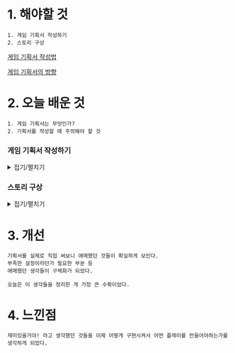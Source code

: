 # 1. 해야할 것
```
1. 게임 기획서 작성하기
2. 스토리 구상
```
[게임 기획서 작성법](https://dadidadi.tistory.com/3)

[게임 기획서의 방향](https://www.slideshare.net/iyooha/20101002-53482961)

# 2. 오늘 배운 것
```
1. 게임 기획서는 무엇인가?
2. 기획서를 작성할 때 주의해야 할 것
```
### 게임 기획서 작성하기
<details>
<summary>접기/펼치기</summary>

![image](https://github.com/JM94Ent/TIL-WIL/assets/143363550/fded1875-1da8-41ab-8af5-6aac3f7483ea)
```
게임 기획서를 다음과 같이 정리했다.

1. 게임 제목
  게임을 상징적으로 잘 설명할 수 있는 제목을 함축적으로 작성
2. 기획의도
  해당 게임을 왜 기획하게 되었는지에 대한 내용을 기재한다. 게임 제작 동기와 타당성을 부여
3. 콘셉트
  게임이 전달하고자 하는 개념을 한 줄로 요약한다. 소비자들에게 게임을 각인 시키는 효과로 추후 마케팅 도구로 이용
4. 주요 플랫폼
  게임을 플레이하기 위해 갖추어야 할 시스템과 최소, 권장 사양을 기재한다.
5. 이용 대상자
  게임을 주로 이용할 타깃 사용자층을 기재
6. 게임 특징
  타 게임과 확연히 드러나는 차이점을 설명할 수 있어야 한다.
7. 세계관 및 줄거리 설정
  초기 기획 단계에서 필수 요소는 아니지만 스토리가 주 컨텐츠인 게임은 간단한 설정을 기재해주는 것이 좋다.
8. 캐릭터 및 배경
  게임에 등장하는 핵심 캐릭터에 대해 간략하게 설정한다.
9. 기본 구성
  게임의 기본적인 룰, 조작방법, 기본화면 구성 등에 대해 기재한다.
10. 콘텐츠 구성
  콘텐츠의 전체 흐름을 기재한 순환구조도, 콘텐츠의 종류에 대해 기재한다.
```
</details>

### 스토리 구상
<details>
<summary>접기/펼치기</summary>

```
1. 주인공 스토리
2. 게임 스토리
위를 쓰기위해 현실에 있었던 연쇄살인마들을 공부했다.

스테이지는 아래로 가는 연출을 한다.
기억 속 심연의 자신을 찾으러 가는 길.
```
[한니발 렉터](https://namu.wiki/w/%ED%95%9C%EB%8B%88%EB%B0%9C%20%EB%A0%89%ED%84%B0)

[예술 분과로서의 살인](http://www.workroompress.kr/books/on-murder-considered-as-one-of-the-fine-arts)

[리그오브레전드: 카다 진 이야기](https://namu.wiki/w/%EC%A7%84(%EB%A6%AC%EA%B7%B8%20%EC%98%A4%EB%B8%8C%20%EB%A0%88%EC%A0%84%EB%93%9C)/%EB%B0%B0%EA%B2%BD)

[연쇄 살인마 목록](https://namu.wiki/w/%EC%97%B0%EC%87%84%EC%82%B4%EC%9D%B8%EB%B2%94?from=%EC%97%B0%EC%87%84%EC%82%B4%EC%9D%B8%EC%9E%90)
</details>



# 3. 개선
```
기획서를 실제로 직접 써보니 애매했던 것들이 확실하게 보인다.
부족한 설정이라던가 필요한 부분 등
애매했던 생각들이 구체화가 되었다.

오늘은 이 생각들을 정리한 게 가장 큰 수확이었다.
```



# 4. 느낀점
```
재미있을거야! 라고 생각했던 것들을 이제 어떻게 구현시켜서 어떤 플레이를 만들어야하는가를 생각하게 되었다.
```


